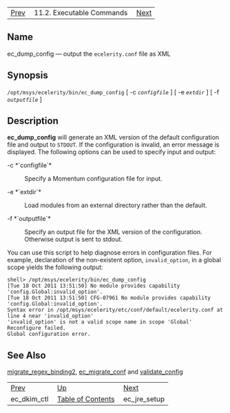 |     |     |     |
| --- | --- | --- |
| [Prev](executable.ec_dkim_ctl)  | 11.2. Executable Commands |  [Next](executable.ec_jre_setup.php) |

<a name="executable.ec_dump_config"></a>
## Name

ec_dump_config — output the `ecelerity.conf` file as XML

## Synopsis

`/opt/msys/ecelerity/bin/ec_dump_config` [ -c *`configfile`* ] [ -e *`extdir`* ] [ -f *`outputfile`* ]

<a name="idp13396864"></a>
## Description

**ec_dump_config** will generate an XML version of the default configuration file and output to `STDOUT`. If the configuration is invalid, an error message is displayed. The following options can be used to specify input and output:

<dl className="variablelist">

<dt>-c *`configfile`*</dt>

<dd>

Specify a Momentum configuration file for input.

</dd>

<dt>-e *`extdir`*</dt>

<dd>

Load modules from an external directory rather than the default.

</dd>

<dt>-f *`outputfile`*</dt>

<dd>

Specify an output file for the XML version of the configuration. Otherwise output is sent to stdout.

</dd>

</dl>

You can use this script to help diagnose errors in configuration files. For example, declaration of the non-existent option, `invalid_option`, in a global scope yields the following output:

```
shell> /opt/msys/ecelerity/bin/ec_dump_config
[Tue 18 Oct 2011 13:51:50] No module provides capability 'config.Global:invalid_option'.
[Tue 18 Oct 2011 13:51:50] CFG-07961 No module provides capability 'config.Global:invalid_option'.
Syntax error in /opt/msys/ecelerity/etc/conf/default/ecelerity.conf at line 4 near 'invalid_option'
'invalid_option' is not a valid scope name in scope 'Global'
Reconfigure failed.
Global configuration error.
```
<a name="idp13408720"></a>
## See Also

[migrate_regex_binding2](executable.migrate_regex_binding2 "migrate_regex_binding2"), [ec_migrate_conf](executable.ec_migrate_conf.php "ec_migrate_conf") and [validate_config](executable.validate_config.php "validate_config")

|     |     |     |
| --- | --- | --- |
| [Prev](executable.ec_dkim_ctl)  | [Up](exe.commands.details.php) |  [Next](executable.ec_jre_setup.php) |
| ec_dkim_ctl  | [Table of Contents](index) |  ec_jre_setup |
